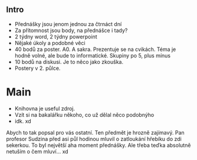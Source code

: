 ## Intro
- Přednášky jsou jenom jednou za čtrnáct dní
- Za přítomnost jsou body, na přednášce i tady?
- 2 týdny word, 2 týdny powerpoint
- Nějaké úkoly a podobné věci
- 40 bodů za poster. A0. A sakra. Prezentuje se na cvikách. Téma je hodně volné, ale bude to informatické. Skupiny po 5, plus mínus
- 10 bodů na diskusi. Je to něco jako zkouška. 
- Postery v 2. půlce.

# Main
- Knihovna je useful zdroj.
- Vzít si na bakalářku někoho, co už dělal něco podobnýho
- idk. xd

Abych to tak popsal pro vás ostatní. Ten předmět je hrozně zajímavý. Pan profesor Sudzina před asi půl hodinou mluvil o zatloukání hřebíku do zdi sekerkou. To byl největší aha moment přednášky. Ale třeba teďka absolutně netuším o čem mluví... xd

